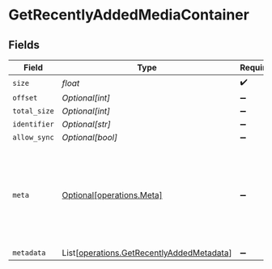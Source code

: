# GetRecentlyAddedMediaContainer


## Fields

| Field                                                                                            | Type                                                                                             | Required                                                                                         | Description                                                                                      | Example                                                                                          |
| ------------------------------------------------------------------------------------------------ | ------------------------------------------------------------------------------------------------ | ------------------------------------------------------------------------------------------------ | ------------------------------------------------------------------------------------------------ | ------------------------------------------------------------------------------------------------ |
| `size`                                                                                           | *float*                                                                                          | :heavy_check_mark:                                                                               | N/A                                                                                              | 50                                                                                               |
| `offset`                                                                                         | *Optional[int]*                                                                                  | :heavy_minus_sign:                                                                               | N/A                                                                                              |                                                                                                  |
| `total_size`                                                                                     | *Optional[int]*                                                                                  | :heavy_minus_sign:                                                                               | N/A                                                                                              |                                                                                                  |
| `identifier`                                                                                     | *Optional[str]*                                                                                  | :heavy_minus_sign:                                                                               | N/A                                                                                              | com.plexapp.plugins.library                                                                      |
| `allow_sync`                                                                                     | *Optional[bool]*                                                                                 | :heavy_minus_sign:                                                                               | N/A                                                                                              |                                                                                                  |
| `meta`                                                                                           | [Optional[operations.Meta]](../../models/operations/meta.md)                                     | :heavy_minus_sign:                                                                               | The Meta object is only included in the response if the `includeMeta` parameter is set to `1`.<br/> |                                                                                                  |
| `metadata`                                                                                       | List[[operations.GetRecentlyAddedMetadata](../../models/operations/getrecentlyaddedmetadata.md)] | :heavy_minus_sign:                                                                               | N/A                                                                                              |                                                                                                  |